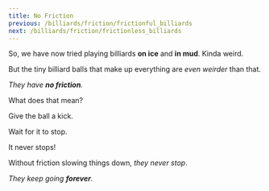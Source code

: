 ```yaml
---
title: No Friction
previous: /billiards/friction/frictionful_billiards
next: /billiards/friction/frictionless_billiards
---
```


<script>
    var sim = createSimulation({
        initialize: function(simulation) {
            var p = simulation.parameters;
            p.friction = 0;

            initBilliards(simulation, 1);

    		setToolbarAvailableTools(simulation.toolbar, ["impulse"]);
        }
    });
</script>


So, we have now tried playing billiards **on ice** and **in mud**. Kinda weird.

But the tiny billiard balls that make up everything are _even weirder_ than that.

_They have **no friction**._

What does that mean?

Give the ball a kick. 

<script>
    cue(function() {
        return (getTotalEnergy(sim) > 0.1);
    });
    endStep();
</script>

Wait for it to stop.

<script>
    cue(waitCue(10));
    endStep();
</script>

It never stops!

Without friction slowing things down, _they never stop_.

_They keep going **forever**._
